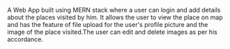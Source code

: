 A Web App built using MERN stack where a user can login and add details about the places visited by him. It allows the user to view the place on map and has the feature of file upload for the user's profile picture and the image of the place visited.The user can edit and delete images as per his accordance.
